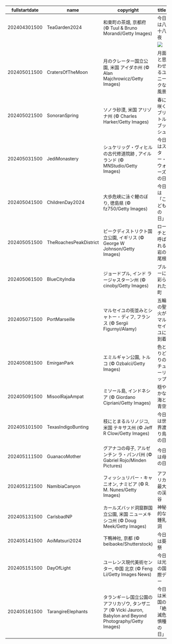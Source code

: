|fullstartdate|name|copyright|title|image|
|--|--|--|--|--|
202404301500|TeaGarden2024|和束町の茶畑, 京都府 (© Tuul & Bruno Morandi/Getty Images)|今日は八十八夜|![](/ja-JP/2024/05/202404301500TeaGarden2024.jpg)|
||||![](/ja-JP/2024/05/.jpg)|
202405011500|CratersOfTheMoon|月のクレーター国立公園, 米国 アイダホ州 (© Alan Majchrowicz/Getty Images)|月面と思わせるユニークな風景|![](/ja-JP/2024/05/202405011500CratersOfTheMoon.jpg)|
202405021500|SonoranSpring|ソノラ砂漠, 米国 アリゾナ州 (© Charles Harker/Getty Images)|春に咲くブリトルブッシュ|![](/ja-JP/2024/05/202405021500SonoranSpring.jpg)|
202405031500|JediMonastery|シュケリッグ・ヴィヒルの古代修道院跡 , アイルランド (© MNStudio/Getty Images)|今日はスター・ウォーズの日|![](/ja-JP/2024/05/202405031500JediMonastery.jpg)|
202405041500|ChildrenDay2024|大歩危峡に泳ぐ鯉のぼり, 徳島県 (© fz750/Getty Images)|今日は「こどもの日」|![](/ja-JP/2024/05/202405041500ChildrenDay2024.jpg)|
202405051500|TheRoachesPeakDistrict|ピークディストリクト国立公園, イギリス (© George W Johnson/Getty Images)|ローチと呼ばれる岩の尾根|![](/ja-JP/2024/05/202405051500TheRoachesPeakDistrict.jpg)|
202405061500|BlueCityIndia|ジョードプル, インド ラージャスターン州 (© cinoby/Getty Images)|ブルーに彩られた町|![](/ja-JP/2024/05/202405061500BlueCityIndia.jpg)|
202405071500|PortMarseille|マルセイユの街並みとシャトー・ディフ, フランス (© Sergii Figurnyi/Alamy)|五輪の聖火がマルセイユに到着|![](/ja-JP/2024/05/202405071500PortMarseille.jpg)|
202405081500|EmirganPark|エミルギャン公園, トルコ (© Ozbalci/Getty Images)|色とりどりのチューリップ|![](/ja-JP/2024/05/202405081500EmirganPark.jpg)|
202405091500|MisoolRajaAmpat|ミソール島, インドネシア  (© Giordano Cipriani/Getty Images)|穏やかな海と青空|![](/ja-JP/2024/05/202405091500MisoolRajaAmpat.jpg)|
202405101500|TexasIndigoBunting|枝にとまるルリノジコ, 米国 テキサス州 (© Jeff R Clow/Getty Images)|今日は世界渡り鳥の日|![](/ja-JP/2024/05/202405101500TexasIndigoBunting.jpg)|
202405111500|GuanacoMother|グアナコの母子, アルゼンチン ラ・パンパ州 (© Gabriel Rojo/Minden Pictures)|今日は母の日|![](/ja-JP/2024/05/202405111500GuanacoMother.jpg)|
202405121500|NamibiaCanyon|フィッシュリバー・キャニオン, ナミビア (© R. M. Nunes/Getty Images)|アフリカ最大の渓谷|![](/ja-JP/2024/05/202405121500NamibiaCanyon.jpg)|
202405131500|CarlsbadNP|カールズバッド洞窟群国立公園, 米国 ニューメキシコ州 (© Doug Meek/Getty Images)|神秘的な鍾乳洞|![](/ja-JP/2024/05/202405131500CarlsbadNP.jpg)|
202405141500|AoiMatsuri2024|下鴨神社, 京都 (© beibaoke/Shutterstock)|今日は葵祭|![](/ja-JP/2024/05/202405141500AoiMatsuri2024.jpg)|
202405151500|DayOfLight|ユーレンス現代美術センター, 中国 北京 (© Feng Li/Getty Images News)|今日は光の国際デー|![](/ja-JP/2024/05/202405151500DayOfLight.jpg)|
202405161500|TarangireElephants|タランギーレ国立公園のアフリカゾウ, タンザニア (© Vicki Jauron, Babylon and Beyond Photography/Getty Images)|今日は米国の「絶滅危惧種の日」|![](/ja-JP/2024/05/202405161500TarangireElephants.jpg)|
